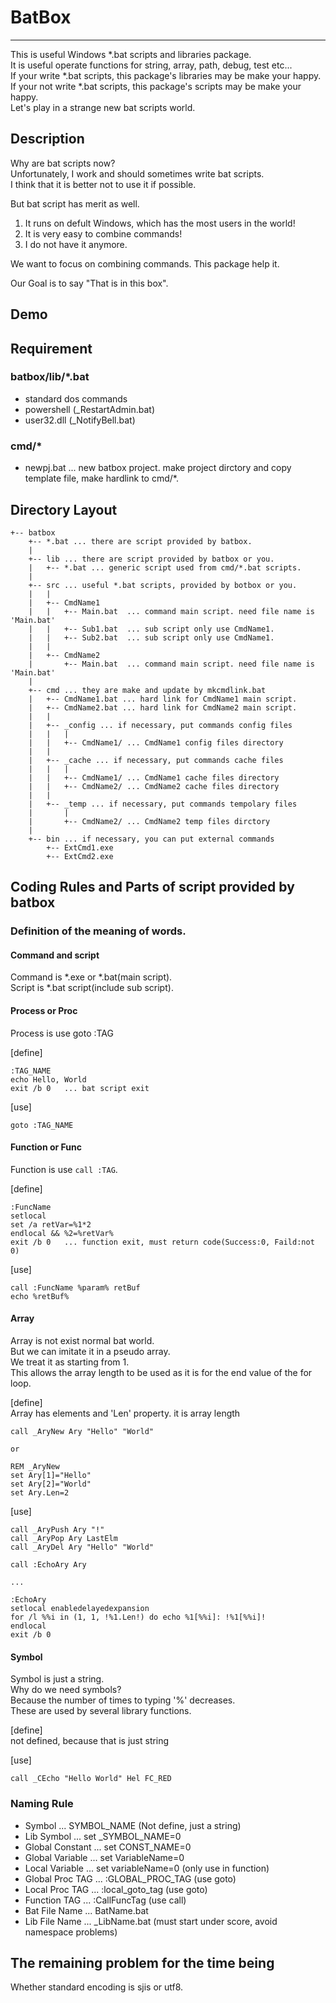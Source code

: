 # BatBox
--------

This is useful Windows *.bat scripts and libraries package.  
It is useful operate functions for string, array, path, debug, test etc...  
If your write *.bat scripts, this package's libraries may be make your happy.  
If your not write *.bat scripts, this package's scripts may be make your happy.  
Let's play in a strange new bat scripts world.  

## Description
Why are bat scripts now?  
Unfortunately, I work and should sometimes write bat scripts.  
I think that it is better not to use it if possible.  

But bat script has merit as well.  

1. It runs on defult Windows, which has the most users in the world!  
2. It is very easy to combine commands!  
3. I do not have it anymore.  

We want to focus on combining commands. This package help it.  

Our Goal is to say "That is in this box".  

## Demo

## Requirement
### batbox/lib/*.bat
- standard dos commands
- powershell (_RestartAdmin.bat)
- user32.dll (_NotifyBell.bat)

### cmd/*
- newpj.bat  ... new batbox project. make project dirctory and copy template file, make hardlink to cmd/*.

## Directory Layout
```
+-- batbox
    +-- *.bat ... there are script provided by batbox.
    |
    +-- lib ... there are script provided by batbox or you.
    |   +-- *.bat ... generic script used from cmd/*.bat scripts.
    |
    +-- src ... useful *.bat scripts, provided by botbox or you.
    |   |
    |   +-- CmdName1
    |   |   +-- Main.bat  ... command main script. need file name is 'Main.bat'
    |   |   +-- Sub1.bat  ... sub script only use CmdName1.
    |   |   +-- Sub2.bat  ... sub script only use CmdName1.
    |   |
    |   +-- CmdName2
    |       +-- Main.bat  ... command main script. need file name is 'Main.bat'
    |
    +-- cmd ... they are make and update by mkcmdlink.bat
    |   +-- CmdName1.bat ... hard link for CmdName1 main script.
    |   +-- CmdName2.bat ... hard link for CmdName2 main script.
    |   |
    |   +-- _config ... if necessary, put commands config files
    |   |   |
    |   |   +-- CmdName1/ ... CmdName1 config files directory
    |   |
    |   +-- _cache ... if necessary, put commands cache files
    |   |   |
    |   |   +-- CmdName1/ ... CmdName1 cache files directory
    |   |   +-- CmdName2/ ... CmdName2 cache files directory
    |   |
    |   +-- _temp ... if necessary, put commands tempolary files
    |       |
    |       +-- CmdName2/ ... CmdName2 temp files dirctory
    |
    +-- bin ... if necessary, you can put external commands
        +-- ExtCmd1.exe
        +-- ExtCmd2.exe
```


## Coding Rules and Parts of script provided by batbox
### Definition of the meaning of words.
#### Command and script
Command is *.exe or *.bat(main script).  
Script is *.bat script(include sub script).  

#### Process or Proc
Process is use goto :TAG  

[define]
```
:TAG_NAME
echo Hello, World
exit /b 0   ... bat script exit
```

[use]
```
goto :TAG_NAME
```

#### Function or Func
Function is use `call :TAG`.  

[define]
```
:FuncName
setlocal
set /a retVar=%1*2
endlocal && %2=%retVar%
exit /b 0   ... function exit, must return code(Success:0, Faild:not 0)
```

[use]
```
call :FuncName %param% retBuf
echo %retBuf%
```

#### Array
Array is not exist normal bat world.  
But we can imitate it in a pseudo array.  
We treat it as starting from 1.  
This allows the array length to be used as it is for the end value of the for loop.  

[define]  
Array has elements and 'Len' property. it is array length  

```
call _AryNew Ary "Hello" "World"

or

REM _AryNew
set Ary[1]="Hello"
set Ary[2]="World"
set Ary.Len=2
```

[use]
```
call _AryPush Ary "!"
call _AryPop Ary LastElm
call _AryDel Ary "Hello" "World"

call :EchoAry Ary

...

:EchoAry
setlocal enabledelayedexpansion
for /l %%i in (1, 1, !%1.Len!) do echo %1[%%i]: !%1[%%i]!
endlocal
exit /b 0
```

#### Symbol
Symbol is just a string.  
Why do we need symbols?  
Because the number of times to typing '%' decreases.  
These are used by several library functions.  

[define]  
not defined, because that is just string  

[use]
```
call _CEcho "Hello World" Hel FC_RED  
```


### Naming Rule
- Symbol          ... SYMBOL_NAME (Not define, just a string)
- Lib Symbol      ... set _SYMBOL_NAME=0
- Global Constant ... set CONST_NAME=0
- Global Variable ... set VariableName=0
- Local Variable  ... set variableName=0 (only use in function)
- Global Proc TAG ... :GLOBAL_PROC_TAG  (use goto)
- Local Proc TAG  ... :local_goto_tag (use goto)
- Function TAG    ... :CallFuncTag (use call)
- Bat File Name   ... BatName.bat
- Lib File Name   ... _LibName.bat (must start under score, avoid namespace problems)


## The remaining problem for the time being
Whether standard encoding is sjis or utf8.
